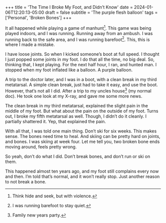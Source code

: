 +++
title = 'The Time I Broke My Foot, and Didn’t Know'
date = 2024-01-06T12:20:13-05:00
draft = false
subtitle = 'The purple flesh balloon'
tags = ['Personal', 'Broken Bones']
+++

It all happened while playing a game of manhunt[^1]. This game was being played indoors, and I was running. Running away from an ambush. I was running back to the safe area, and I was running barefoot[^2]. This, this is where I made a mistake.

I have loose joints. So when I kicked someone’s boot at full speed. I thought I just popped some joints in my foot. I do that all the time, no big deal. So, thinking that, I kept playing. For the next half hour, I ran, and hunted man. I stopped when my foot inflated like a balloon. A purple balloon.

A trip to the doctor later, and I was in a boot, with a clean break in my third metatarsal. A simple clean break, just had to take it easy, and use the boot. However, that’s not all I did. After a trip to my uncles house[^3] (my normal doc). He took one look at my X-ray, and gave me some more news. 

The clean break in my third metatarsal, explained the slight pain in the middle of my foot. But what about the pain on the outside of my foot. Turns out, I broke my fifth metatarsal as well. Though, I didn’t do it cleanly. I partially shattered it. Yep, that explained the pain.

With all that, I was told one main thing. Don’t ski for six weeks. This makes sense. The bones need time to heal. And skiing can be pretty hard on joints, and bones. I was skiing at week four. Let me tell you, two broken bone ends moving around, feels pretty wrong.

So yeah, don’t do what I did. Don’t break bones, and don’t run or ski on them.

This happened almost ten years ago, and my foot still complains every now and then. I’m told that’s normal, and it won’t really stop. Just another reason to not break a bone.

[^1]: Think hide and seek, but with violence. 

[^2]: I was running barefoot to stay quiet.

[^3]: Family new years party.